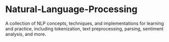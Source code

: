 # Natural-Language-Processing
A collection of NLP concepts, techniques, and implementations for learning and practice, including tokenization, text preprocessing, parsing, sentiment analysis, and more.
